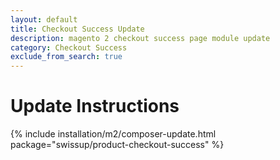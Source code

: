 ```yaml
---
layout: default
title: Checkout Success Update
description: magento 2 checkout success page module update
category: Checkout Success
exclude_from_search: true
---
```


# Update Instructions

{% include installation/m2/composer-update.html package="swissup/product-checkout-success" %}

